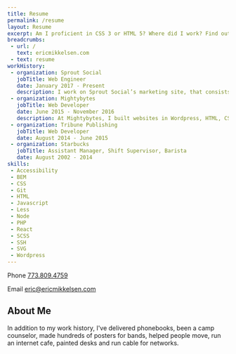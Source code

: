 ```yaml
---
title: Resume
permalink: /resume
layout: Resume
excerpt: Am I proficient in CSS 3 or HTML 5? Where did I work? Find out answers to these questions and more on my resume!
breadcrumbs:
 - url: /
   text: ericmikkelsen.com
 - text: resume
workHistory:
 - organization: Sprout Social
   jobTitle: Web Engineer
   date: January 2017 - Present
   description: I work on Sprout Social’s marketing site, that consists working on Wordpress, page speed monitoring, accessibility testing, Gulp build systems, and AMP work. Also My team was responsible for  getting the site to 508 compliance.
 - organization: Mightybytes
   jobTitle: Web Developer
   date: June 2015 - November 2016
   description: At Mightybytes, I built websites in Wordpress, HTML, CSS, Javascript, and PHP. I learned best practices such as tooling with Gulp, version control with Git, LESS & SCSS preprocessors, and templating through Twig.
 - organization: Tribune Publishing
   jobTitle: Web Developer
   date: August 2014 - June 2015
 - organization: Starbucks
   jobTitle: Assistant Manager, Shift Supervisor, Barista
   date: August 2002 - 2014
skills:
 - Accessibility
 - BEM
 - CSS
 - Git
 - HTML
 - Javascript
 - Less
 - Node
 - PHP
 - React
 - SCSS
 - SSH
 - SVG
 - Wordpress
---
```


Phone [773.809.4759](tel:7738094759)

Email [eric@ericmikkelsen.com](mailto:eric@ericmikkelsen.com)

## About Me

In addition to my work history, I've delivered phonebooks, been a camp counselor, made hundreds of posters for bands, helped people move, run an internet cafe, painted desks and run cable for networks.

